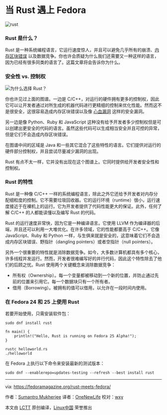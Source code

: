 当 Rust 遇上 Fedora
=============

![rust](https://i2.wp.com/cdn.fedoramagazine.org/wp-content/uploads/2016/09/rust.jpg?fit=945%2C400&ssl=1)

### Rust 是什么？

Rust 是一种系统编程语言，它运行速度惊人，并且可以避免几乎所有的崩溃、[内存区块错误](https://wikipedia.org/wiki/Segmentation_fault) 以及数据竞争。你也许会质疑为什么我们还需要又一种这样的语言，因为已经有很多同类的语言了。这篇文章将会告诉你为什么。

### 安全性 vs. 控制权

![为什么选择 Rust？](https://i0.wp.com/cdn.fedoramagazine.org/wp-content/uploads/2016/09/Screenshot-from-2016-09-12-08-29-02.png?&ssl=1)

你也许见过上面的图谱。一边是 C/C++，对运行的硬件拥有更多的控制权，因此它可以让开发者通过对所生成的机器代码进行更精细的控制来优化性能。然而这不是很安全，这很容易造成内存区块错误以及像 [心血漏洞](https://fedoramagazine.org/update-on-cve-2014-0160-aka-heartbleed/) 这样的安全漏洞。

另一边是像 Python、Ruby 和 JavaScript 这种没有给予开发者多少控制权但是可以创建出更安全的代码的语言。虽然这些代码可以生成相当安全并且可控的异常，但是它们不会造成内存区块错误。

在图谱中间的区域是 Java 和一些其它混合了这些特性的语言。它们提供对运行的硬件部分控制权，并且尝试尽量减少漏洞的出现。

Rust 有点不太一样，它并没有出现在这个图谱上。它同时提供给开发者安全性和控制权。

### Rust 的特性

Rust 是一种像 C/C++ 一样的系统编程语言，除此之外它还给予开发者对内存分配细粒度的控制。它不需要垃圾回收器。它的运行环境（runtime）很小，运行速度接近于在裸机上的运行。它为开发者提供了代码性能更大的保证。此外，任何了解 C/C++ 的人都能读懂以及编写 Rust 的代码。

Rust 的运行速度非常快，因为它是一种编译语言。它使用 LLVM 作为编译器的后端，并且还可以利用一大堆优化。在许多领域，它的性能都要高于 C/C++。它像 JavaScript、Ruby 和 Python 一样，与生俱来就是安全的，这意味着它们不会造成内存区块错误、野指针（dangling pointers）或者空指针（null pointers）。

另外一个很重要的特性就是消除数据竞争。如今，大多数计算机都具有多个核心，许多线程并发运行。然而，开发者很难编写好的并行代码，因此这个特性除去了他们的后顾之忧。Rust 使用两个关键概念来消除数据竞争：

* 所有权（Ownership）。每一个变量都被移动到一个新的位置，并防止通过先前的位置来引用它。每一个数据块只有一个所有者。
* 借用（Borrowing）。被拥有的值可以借用，以允许在一段时间内使用。

### 在 Fedora 24 和 25 上使用 Rust

若要开始使用，只需安装软件包：

```
sudo dnf install rust
```

```
fn main() {
    println!("Hello, Rust is running on Fedora 25 Alpha!");
}
```

```
rustc helloworld.rs
./helloworld
```

在 Fedora 上执行以下命令来安装最新的测试版本：

```
sudo dnf --enablerepo=updates-testing --refresh --best install rust
```

--------------------------------------------------------------------------------

via: https://fedoramagazine.org/rust-meets-fedora/

作者：[Sumantro Mukherjee][a]
译者：[OneNewLife](https://github.com/OneNewLife)
校对：[wxy](https://github.com/wxy)

本文由 [LCTT](https://github.com/LCTT/TranslateProject) 原创编译，[Linux中国](https://linux.cn/) 荣誉推出

[a]: https://fedoramagazine.org/author/sumantrom/
